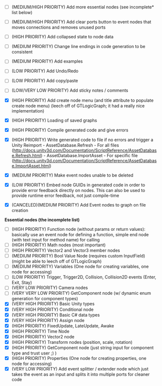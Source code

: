 - [ ] (MEDIUM/HIGH PRIORITY) Add more essential nodes (see incomplete* list below)
- [ ] (MEDIUM/HIGH PRIORITY) Add clear ports button to event nodes that moves connections and removes unused ports
- [ ] (HIGH PRIORITY) Add collapsed state to node data
- [ ] (MEDIUM PRIORITY) Change line endings in code generation to be consistent
- [ ] (MEDIUM PRIORITY) Add examples 
- [ ] (LOW PRIORITY) Add Undo/Redo
- [ ] (LOW PRIORITY) Add copy/paste
- [ ] (LOW/VERY LOW PRIORITY) Add sticky notes / comments
- [x] (HIGH PRIORITY) Add create node menu (and title attribute to populate create node menu) (leech off of GTLogicGraph; it had a really nice implementation)
- [x] (HIGH PRIORITY) Loading of saved graphs
- [x] (HIGH PRIORITY) Compile generated code and give errors
- [x] (HIGH PRIORITY) Write generated code to file if no errors and trigger a Unity Reimport
        - AssetDatabase.Refresh - For all files (http://docs.unity3d.com/Documentation/ScriptReference/AssetDatabase.Refresh.html)
        - AssetDatabase.ImportAsset - For specific file (http://docs.unity3d.com/Documentation/ScriptReference/AssetDatabase.ImportAsset.html)
- [x] (MEDIUM PRIORITY) Make event nodes unable to be deleted
- [x] (LOW PRIORITY) Embed node GUIDs in generated code in order to provide error feedback directly on nodes. This can also be used to provide runtime error feedback, not just compile-time
- [x] (CANCELED)(MEDIUM PRIORITY) Add Event nodes to graph on file creation


**Essential nodes (the incomplete list)**
- [ ] (HIGH PRIORITY) Function node (without params or return values): basically use an event node for defining a function, simple end node (with text input for method name) for calling
- [ ] (HIGH PRIORITY) Math nodes (most important)
- [ ] (HIGH PRIORITY) Vector2 and Vector3 member nodes
- [ ] (MEDIUM PRIORITY) Bool Value Node (requires custom InputField) (might be able to leech off of GTLogicGraph)
- [ ] (MEDIUM PRIORITY) Variables (One node for creating variables, one node for accessing)
- [ ] (LOW PRIORITY) Trigger, Trigger2D, Collision, Collision2D events (Enter, Exit, Stay)
- [ ] (VERY LOW PRIORITY) Camera nodes
- [ ] (VERY VERY LOW PRIORITY) GetComponent node (w/ dynamic enum generation for component types)
- [x] (VERY HIGH PRIORITY) Basic Unity types
- [x] (VERY HIGH PRIORITY) Conditional node
- [x] (VERY HIGH PRIORITY) Basic C# data types
- [x] (VERY HIGH PRIORITY) Assign node
- [x] (HIGH PRIORITY) FixedUpdate, LateUpdate, Awake
- [x] (HIGH PRIORITY) Time Node
- [x] (HIGH PRIORITY) Vector2 node
- [x] (HIGH PRIORITY) Transform nodes (position, scale, rotation)
- [x] (HIGH PRIORITY) GetComponent node (just string input for component type and trust user ;) )
- [x] (HIGH PRIORITY) Properties (One node for creating properties, one node for accessing)
- [x] (VERY LOW PRIORITY) Add event splitter / extender node which just takes the event as an input and splits it into multiple ports for cleaner code